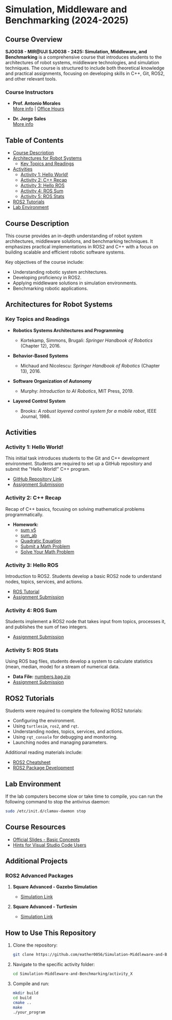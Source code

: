 # Simulation, Middleware and Benchmarking (2024-2025)

## Course Overview
**SJO038 - MIR@UJI SJO038 - 2425: Simulation, Middleware, and Benchmarking** is a comprehensive course that introduces students to the architectures of robot systems, middleware technologies, and simulation techniques. The course is structured to include both theoretical knowledge and practical assignments, focusing on developing skills in C++, Git, ROS2, and other relevant tools.

### Course Instructors
- **Prof. Antonio Morales**  
  [More info](#) | [Office Hours](#)
  
- **Dr. Jorge Sales**  
  [More info](#)

## Table of Contents
- [Course Description](#course-description)
- [Architectures for Robot Systems](#architectures-for-robot-systems)
  - [Key Topics and Readings](#key-topics-and-readings)
- [Activities](#activities)
  - [Activity 1: Hello World!](#activity-1-hello-world)
  - [Activity 2: C++ Recap](#activity-2-c-recap)
  - [Activity 3: Hello ROS](#activity-3-hello-ros)
  - [Activity 4: ROS Sum](#activity-4-ros-sum)
  - [Activity 5: ROS Stats](#activity-5-ros-stats)
- [ROS2 Tutorials](#ros2-tutorials)
- [Lab Environment](#lab-environment)

## Course Description
This course provides an in-depth understanding of robot system architectures, middleware solutions, and benchmarking techniques. It emphasizes practical implementations in ROS2 and C++ with a focus on building scalable and efficient robotic software systems.

Key objectives of the course include:
- Understanding robotic system architectures.
- Developing proficiency in ROS2.
- Applying middleware solutions in simulation environments.
- Benchmarking robotic applications.

## Architectures for Robot Systems

### Key Topics and Readings
- **Robotics Systems Architectures and Programming**
  - Kortekamp, Simmons, Brugali: *Springer Handbook of Robotics* (Chapter 12), 2016.
  
- **Behavior-Based Systems**
  - Michaud and Nicolescu: *Springer Handbook of Robotics* (Chapter 13), 2016.

- **Software Organization of Autonomy**
  - Murphy: *Introduction to AI Robotics*, MIT Press, 2019.

- **Layered Control System**
  - Brooks: *A robust layered control system for a mobile robot*, IEEE Journal, 1986.

## Activities

### Activity 1: Hello World!
This initial task introduces students to the Git and C++ development environment. Students are required to set up a GitHub repository and submit the "Hello World!" C++ program.

- [GitHub Repository Link](#)
- [Assignment Submission](#)

### Activity 2: C++ Recap
Recap of C++ basics, focusing on solving mathematical problems programmatically.

- **Homework:**
  - [sum v5](#)
  - [sum_ab](#)
  - [Quadratic Equation](#)
  - [Submit a Math Problem](#)
  - [Solve Your Math Problem](#)

### Activity 3: Hello ROS
Introduction to ROS2. Students develop a basic ROS2 node to understand nodes, topics, services, and actions.

- [ROS Tutorial](https://docs.ros.org/en/humble/)
- [Assignment Submission](#)

### Activity 4: ROS Sum
Students implement a ROS2 node that takes input from topics, processes it, and publishes the sum of two integers.

- [Assignment Submission](#)

### Activity 5: ROS Stats
Using ROS bag files, students develop a system to calculate statistics (mean, median, mode) for a stream of numerical data.

- **Data File:** [numbers.bag.zip](#)
- [Assignment Submission](#)

## ROS2 Tutorials
Students were required to complete the following ROS2 tutorials:
- Configuring the environment.
- Using `turtlesim`, `ros2`, and `rqt`.
- Understanding nodes, topics, services, and actions.
- Using `rqt_console` for debugging and monitoring.
- Launching nodes and managing parameters.

Additional reading materials include:
- [ROS2 Cheatsheet](#)
- [ROS2 Package Development](#)

## Lab Environment

If the lab computers become slow or take time to compile, you can run the following command to stop the antivirus daemon:

```bash
sudo /etc/init.d/clamav-daemon stop
```

## Course Resources
- [Official Slides - Basic Concepts](#)
- [Hints for Visual Studio Code Users](#)

## Additional Projects

### ROS2 Advanced Packages
1. **Square Advanced - Gazebo Simulation**
   - [Simulation Link](#)

2. **Square Advanced - Turtlesim**
   - [Simulation Link](#)
   
## How to Use This Repository

1. Clone the repository:
   ```bash
   git clone https://github.com/eather0056/Simulation-Middleware-and-Benchmarking.git
   ```

2. Navigate to the specific activity folder:
   ```bash
   cd Simulation-Middleware-and-Benchmarking/activity_X
   ```

3. Compile and run:
   ```bash
   mkdir build
   cd build
   cmake ..
   make
   ./your_program
   ```
